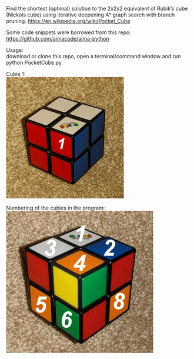 Find the shortest (optimal) solution to the 2x2x2 equivalent of Rubik’s cube (Nickols cube) using iterative deepening A* graph search with branch pruning.
https://en.wikipedia.org/wiki/Pocket_Cube  

Some code snippets were borrowed from this repo:
https://github.com/aimacode/aima-python  

Usage:  
download or clone this repo, open a terminal/command window and run
python PocketCube.py

Cubie 1:  
![alt text](cubie1.jpg)    

Numbering of the cubies in the program:  
![alt text](positions.jpg)